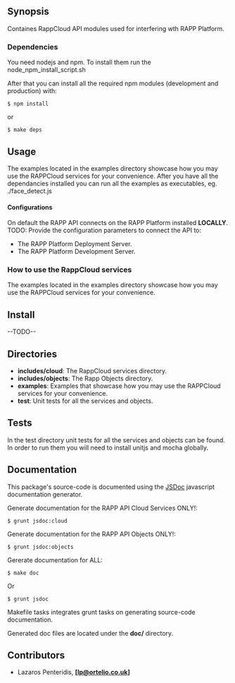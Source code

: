 ## Synopsis

Containes RappCloud API modules used for interfering wth RAPP Platform.


### Dependencies

You need nodejs and npm.
To install them run the node_npm_install_script.sh

After that you can install all the required npm modules (development and production) with:

```shell
$ npm install
```
or

```shell
$ make deps
```

## Usage

The examples located in the examples directory showcase how you may use the RAPPCloud services for your convenience.
After you have all the dependancies installed you can run all the examples as executables, eg. ./face_detect.js


####  Configurations

On default the RAPP API connects on the RAPP Platform installed **LOCALLY**.
TODO: Provide the configuration parameters to connect the API to:

- The RAPP Platform Deployment Server.
- The RAPP Platform Development Server.


### How to use the RappCloud services

The examples located in the examples directory showcase how you may use the RAPPCloud services for your convenience.


## Install

--TODO--


## Directories

- **includes/cloud**: The RappCloud services directory.
- **includes/objects**: The Rapp Objects directory.
- **examples**: Examples that showcase how you may use the RAPPCloud services for your convenience.
- **test**: Unit tests for all the services and objects.


## Tests

In the test directory unit tests for all the services and objects can be found. In order to run them you will need to install unitjs and mocha globally.


## Documentation

This package's source-code is documented using the [JSDoc](https://github.com/jsdoc3/jsdoc) javascript documentation generator.

Generate documentation for the RAPP API Cloud Services ONLY!:

```shell
$ grunt jsdoc:cloud
```

Generate documentation for the RAPP API Objects ONLY!:

```shell
$ grunt jsdoc:objects
```

Gererate documentation for ALL:

```shell
$ make doc
```

Or

```shell
$ grunt jsdoc
```

Makefile tasks integrates grunt tasks on generating source-code documentation.


Generated doc files are located under the **doc/** directory.


## Contributors

- Lazaros Penteridis, **[lp@ortelio.co.uk]**
